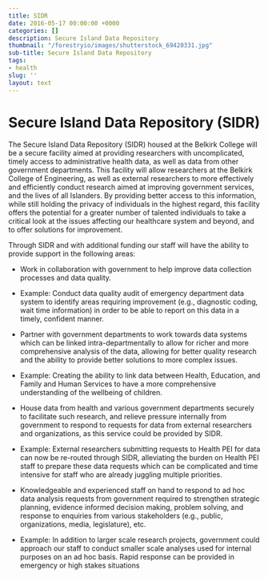 ```yaml
---
title: SIDR
date: 2016-05-17 00:00:00 +0000
categories: []
description: Secure Island Data Repository
thumbnail: "/forestryio/images/shutterstock_69420331.jpg"
sub-title: Secure Island Data Repository
tags:
- health
slug: ''
layout: text
---
```

# Secure Island Data Repository (SIDR)

The Secure Island Data Repository (SIDR) housed at the Belkirk College will be a secure facility aimed at providing researchers with uncomplicated, timely access to administrative health data, as well as data from other government departments. This facility will allow researchers at the Belkirk College of Engineering, as well as external researchers to more effectively and efficiently conduct research aimed at improving government services, and the lives of all Islanders. By providing better access to this information, while still holding the privacy of individuals in the highest regard, this facility offers the potential for a greater number of talented individuals to take a critical look at the issues affecting our healthcare system and beyond, and to offer solutions for improvement.

Through SIDR and with additional funding our staff will have the ability to provide support in the following areas:

*   Work in collaboration with government to help improve data collection processes and data quality.

*   Example: Conduct data quality audit of emergency department data system to identify areas requiring improvement (e.g., diagnostic coding, wait time information) in order to be able to report on this data in a timely, confident manner.

*   Partner with government departments to work towards data systems which can be linked intra-departmentally to allow for richer and more comprehensive analysis of the data, allowing for better quality research and the ability to provide better solutions to more complex issues.

*   Example: Creating the ability to link data between Health, Education, and Family and Human Services to have a more comprehensive understanding of the wellbeing of children.

*   House data from health and various government departments securely to facilitate such research, and relieve pressure internally from government to respond to requests for data from external researchers and organizations, as this service could be provided by SIDR.

*   Example: External researchers submitting requests to Health PEI for data can now be re-routed through SIDR, alleviating the burden on Health PEI staff to prepare these data requests which can be complicated and time intensive for staff who are already juggling multiple priorities.

*   Knowledgeable and experienced staff on hand to respond to ad hoc data analysis requests from government required to strengthen strategic planning, evidence informed decision making, problem solving, and response to enquiries from various stakeholders (e.g., public, organizations, media, legislature), etc.

*   Example: In addition to larger scale research projects, government could approach our staff to conduct smaller scale analyses used for internal purposes on an ad hoc basis. Rapid response can be provided in emergency or high stakes situations
